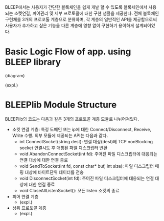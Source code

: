 BLEEP에서는 사용자가 간단한 블록체인을 쉽게 개발 할 수 있도록 블록체인에서 사용되는 소켓연결, 피어관리 및 세부 프로토콜에 대한 구현 샘플을 제공한다. 전체 블록체인 구현체를 3개의 프로코톨 계층으로 분류하며, 각 계층의 일반적인 API를 제공함으로써 사용자가 추가하고 싶은 기능을 다른 계층에 영향 없이 구현하기 용이하게 설계되어있다.

# Basic Logic Flow of app. using BLEEP library
(diagram)

(expl.)

# BLEEPlib Module Structure
BLEEPlib의 코드는 다음과 같은 3개의 프로토콜 계층 모듈로 나뉘어져있다.
- 소켓 연결 계층: 특정 도메인 또는 ip에 대한 Connect/Disconnect, Receive, Write 수행. 외부 모듈에 제공되는 API는 다음과 같다.
  - int ConnectSocket(string dest): 연결 대상(dest)에 TCP nonBlocking socket 연결시도 후 매핑된 파일 디스크립터 반환
  - void AbandonConnectSocket(int fd): 주어진 파일 디스크립터에 대응되는 연결 대상에 대한 연결 종료
  - void SendToSocket(int fd, const char* buf, int size): 파일 디스크립터 매핑 대상에 바이트단위 데이터를 전송
  - void DisconnectSocket(int fd): 주어진 파일 디스크립터에 대응되는 연결 대상에 대한 연결 종료
  - void CloseAllListenSocket(): 모든 listen 소켓의 종료
- 피어 연결 계층
  - (expl.)
- 상위 프로토콜 계층
  - (expl.)
